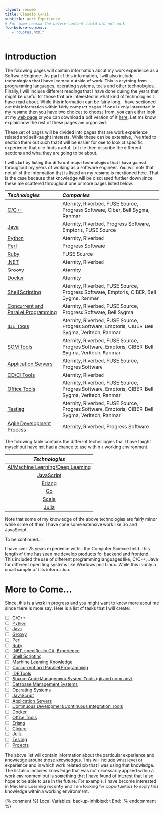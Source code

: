 ```yaml
---
layout: resume
title: Claudio Corsi
subtitle: Work Experience
# For some reason the before-content field did not work
foo-before-content:
   - "quotes.html"
---
```


# Introduction

The following pages will contain information about my work experience as a Software Engineer.  As part of this
information, I will also include technologies that I have learned outside of work.  This is anything from programming
languages, operating systems, tools and other technologies.  Finally, I will include different readings that I have done
during the years that might be useful for those that are interested in what kind of technologies I have read about.
While this information can be fairly long, I have sectioned out this information within fairly compact pages.  If one is
only interested in my resume then you have two choices to choose from, you can either look at my [web page](resume) or
you can download a pdf version of it
[here](https://raw.githubusercontent.com/ccorsi/learning/docs/assets/pdf/ClaudioCorsiCV.pdf).  Let me know explain how
the rest of these pages are organized.

These set of pages will be divided into pages that are work experience related and self-taught interests.  While these
can be extensive, I've tried to section them out such that it will be easier for one to look at specific experience that
one finds useful.  Let me then describe the different sections and what they are going to be about.

I will start by listing the different major technologies that I have gained throughout my years of working as a software
engineer.  You will note that not all of the information that is listed on my resume is mentioned here.  That is the
case because that knowledge will be discussed further down since these are scattered throughout one or more pages
listed below.

| *Technologies* | *Companies* |
| :--- | :--- |
| [C/C++](c-cpp) | Aternity, Riverbed, FUSE Source, Progress Software, Ciber, Bell Sygma, Ranmar |
| [Java](java) | Aternity, Riverbed, Progress Software, Emptoris, FUSE Source |
| [Python](python) | Aternity, Riverbed |
| [Perl](perl) | Progress Software |
| [Ruby](ruby) | FUSE Source |
| [.NET](dotnet) | Aternity, Riverbed |
| [Groovy](groovy) | Aternity |
| [Docker](containers) | Aternity |
| [Shell Scripting](scripting) | Aternity, Riverbed, FUSE Source, Progress Software, Emptoris, CIBER, Bell Sygma, Ranmar |
| [Concurrent and Parallel Programming](mtmp) | Aternity, Riverbed, FUSE Source, Progress Software, Bell Sygma |
| [IDE Tools](idetools) | Aternity, Riverbed, FUSE Source, Progres Software, Emptoris, CIBER, Bell Sygma, Veritech, Ranmar |
| [SCM Tools](scms) | Aternity, Riverbed, FUSE Source, Progres Software, Emptoris, CIBER, Bell Sygma, Veritech, Ranmar |
| [Application Servers](appservers) | Aternity, Riverbed, FUSE Source, Progres Software |
| [CD/CI Tools](cdci) | Aternity, Riverbed |
| [Office Tools](officetools) | Aternity, Riverbed, FUSE Source, Progres Software, Emptoris, CIBER, Bell Sygma, Veritech, Ranmar |
| [Testing](testing) | Aternity, Riverbed, FUSE Source, Progres Software, Emptoris, CIBER, Bell Sygma, Veritech, Ranmar |
| [Agile Development Process](agile) | Aternity, Riverbed, Progress Software |

The following table contains the different technologies that I have taught myself but have not had a chance to use
within a working environment.

| *Technologies* |
| :---: |
| [AI/Machine Learning/Deep Learning](ml) |
| [JavaScript](javascript) |
| [Erlang](erlang) |
| [Go](go) |
| [Scala](scala) |
| [Julia](julia) |

Note that some of my knowledge of the above technologies are fairly minor while some of them I have done some extensive work like
Go and JavaScript.

To be continued....

I have over 25 years experience within the Computer Science field.  This length of time has seen me develop products for backend and
frontend.  This included the use of different programming languages like, C/C++, Java for different operating systems
like Windows and Linux.  While this is only a small sample of this information.


# More to Come...

Since, this is a work in progress and you might want to know more about me since there is more say.  Here is a list
of tasks that I will create:

- [ ] [C/C++](c-cpp)
- [ ] [Python](python)
- [ ] [Java](java)
- [ ] [Groovy](groovy)
- [ ] [Perl](perl)
- [ ] [Ruby](ruby)
- [ ] [.NET, specifically C#, Experience](dotnet)
- [ ] [Shell Scripting](scripting)
- [ ] [Machine Learning Knowledge](ml)
- [ ] [Concurrent and Parallel Programming](mtmp)
- [ ] [IDE Tools](idetools)
- [ ] [Source Code Management System Tools (git and company)](scms)
- [ ] [Database Management Systems](dbms)
- [ ] [Operating Systems](operatingsystems)
- [ ] [JavaScript](javascript)
- [ ] [Application Servers](appservers)
- [ ] [Continuous Development/Continuous Integration Tools](cdci)
- [ ] [Docker](containers)
- [ ] [Office Tools](officetools)
- [ ] [Erlang](erlang)
- [ ] [Clojure](clojure)
- [ ] [Julia](julia)
- [ ] [Testing](testing)
- [ ] [Projects](projects)

The above list will contain information about the particular experience and knowledge around those knowledges. This
will include what level of experience and in which work related job that I was using that knowledge.  The list also
includes knowledge that was not necessarily applied within a work environment but is something that I have found of
interest that I also hope to be able to use in the future.  For example, I have become interested in Machine 
Learning recently and I am looking for oppurtunities to apply this knowledge within a working environment.

{% comment %}
Local Variables:
backup-inhibited: t
End:
{% endcomment %}
